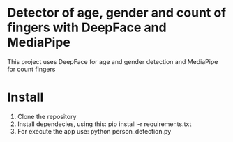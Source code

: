 # Detector of age, gender and count of fingers with DeepFace and MediaPipe

This project uses DeepFace for age and gender detection and MediaPipe for count fingers

# Install

1. Clone the repository
2. Install dependecies, using this: pip install -r requirements.txt
3. For execute the app use: python person_detection.py
